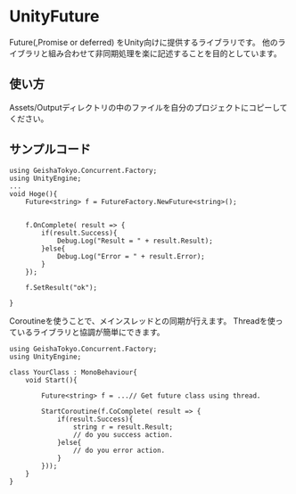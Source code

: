# UnityFuture

Future(,Promise or deferred) をUnity向けに提供するライブラリです。
他のライブラリと組み合わせて非同期処理を楽に記述することを目的としています。

## 使い方

Assets/Outputディレクトリの中のファイルを自分のプロジェクトにコピーしてください。

## サンプルコード

    using GeishaTokyo.Concurrent.Factory;
    using UnityEngine;
    ...
    void Hoge(){
        Future<string> f = FutureFactory.NewFuture<string>();
        
	
        f.OnComplete( result => {
            if(result.Success){
                Debug.Log("Result = " + result.Result);
            }else{
                Debug.Log("Error = " + result.Error);
            }
        });
    
        f.SetResult("ok");

    }

Coroutineを使うことで、メインスレッドとの同期が行えます。
Threadを使っているライブラリと協調が簡単にできます。

    
    using GeishaTokyo.Concurrent.Factory;
    using UnityEngine;
    
    class YourClass : MonoBehaviour{
        void Start(){
    
            Future<string> f = ...// Get future class using thread.
      
            StartCoroutine(f.CoComplete( result => {
                if(result.Success){
                    string r = result.Result;
                    // do you success action.
                }else{
                    // do you error action.
                }
            }));
        }
    }
      
      






